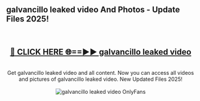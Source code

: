 <h2>galvancillo leaked video And Photos - Update Files 2025!</h2>
<br>
<div align="center">
<h2><a href="https://linkcuts.com/hfmhzwbr" rel="nofollow">🔴 CLICK HERE 🌐==►► galvancillo leaked video</a></h2>
<br>
Get galvancillo leaked video and all content. Now you can access all videos and pictures of galvancillo leaked video. New Updated Files 2025!
<br>
<br>
<a href="https://linkcuts.com/hfmhzwbr" rel="nofollow" data-target="animated-image.originalLink"><img src="https://i.ibb.co.com/WyWwxjT/player-gif2.gif" alt="galvancillo leaked video OnlyFans" style="max-width: 100%; display: inline-block;" data-target="animated-image.originalImage"></a>
</div>
<br>